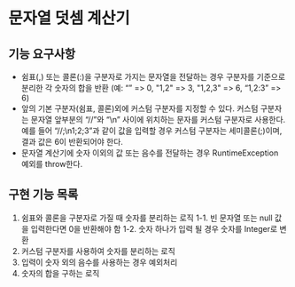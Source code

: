 # 문자열 덧셈 계산기
## 기능 요구사항
* 쉼표(,) 또는 콜론(:)을 구분자로 가지는 문자열을 전달하는 경우 구분자를 기준으로 분리한 각 숫자의 합을 반환 (예: “” => 0, "1,2" => 3, "1,2,3" => 6, “1,2:3” => 6)
* 앞의 기본 구분자(쉼표, 콜론)외에 커스텀 구분자를 지정할 수 있다. 커스텀 구분자는 문자열 앞부분의 “//”와 “\n” 사이에 위치하는 문자를 커스텀 구분자로 사용한다. 예를 들어 “//;\n1;2;3”과 같이 값을 입력할 경우 커스텀 구분자는 세미콜론(;)이며, 결과 값은 6이 반환되어야 한다.
* 문자열 계산기에 숫자 이외의 값 또는 음수를 전달하는 경우 RuntimeException 예외를 throw한다.

## 구현 기능 목록
1. 쉼표와 콜론을 구분자로 가질 때 숫자를 분리하는 로직
   1-1. 빈 문자열 또는 null 값을 입력한다면 0을 반환해야 함
   1-2. 숫자 하나가 입력 될 경우 숫자를 Integer로 변환
2. 커스텀 구분자를 사용하여 숫자를 분리하는 로직
4. 입력이 숫자 외의 음수를 사용하는 경우 예외처리
5. 숫자의 합을 구하는 로직